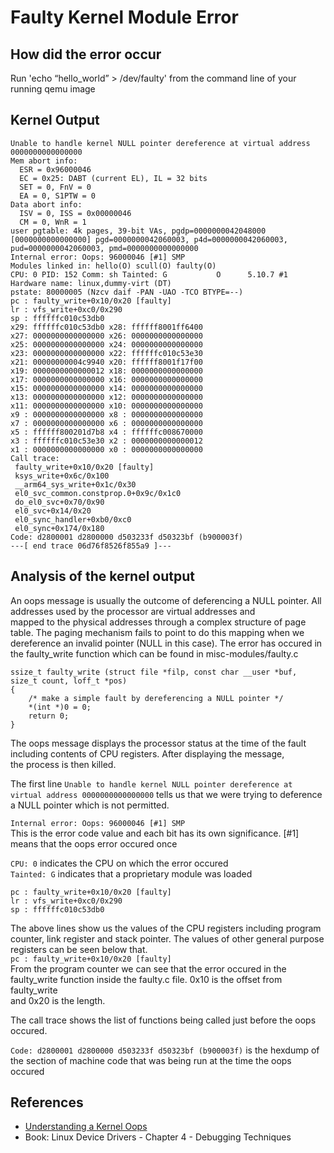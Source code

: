 # Faulty Kernel Module Error  

## How did the error occur  

Run 'echo “hello_world” > /dev/faulty' from the command line of your running qemu image  

## Kernel Output  

``` 
Unable to handle kernel NULL pointer dereference at virtual address 0000000000000000  
Mem abort info:  
  ESR = 0x96000046  
  EC = 0x25: DABT (current EL), IL = 32 bits  
  SET = 0, FnV = 0  
  EA = 0, S1PTW = 0  
Data abort info:  
  ISV = 0, ISS = 0x00000046  
  CM = 0, WnR = 1  
user pgtable: 4k pages, 39-bit VAs, pgdp=0000000042048000  
[0000000000000000] pgd=0000000042060003, p4d=0000000042060003, pud=0000000042060003, pmd=0000000000000000  
Internal error: Oops: 96000046 [#1] SMP  
Modules linked in: hello(O) scull(O) faulty(O)  
CPU: 0 PID: 152 Comm: sh Tainted: G           O      5.10.7 #1  
Hardware name: linux,dummy-virt (DT)  
pstate: 80000005 (Nzcv daif -PAN -UAO -TCO BTYPE=--)  
pc : faulty_write+0x10/0x20 [faulty]  
lr : vfs_write+0xc0/0x290  
sp : ffffffc010c53db0  
x29: ffffffc010c53db0 x28: ffffff8001ff6400  
x27: 0000000000000000 x26: 0000000000000000  
x25: 0000000000000000 x24: 0000000000000000  
x23: 0000000000000000 x22: ffffffc010c53e30  
x21: 00000000004c9940 x20: ffffff8001f17f00  
x19: 0000000000000012 x18: 0000000000000000  
x17: 0000000000000000 x16: 0000000000000000  
x15: 0000000000000000 x14: 0000000000000000  
x13: 0000000000000000 x12: 0000000000000000  
x11: 0000000000000000 x10: 0000000000000000  
x9 : 0000000000000000 x8 : 0000000000000000  
x7 : 0000000000000000 x6 : 0000000000000000  
x5 : ffffff800201d7b8 x4 : ffffffc008670000  
x3 : ffffffc010c53e30 x2 : 0000000000000012  
x1 : 0000000000000000 x0 : 0000000000000000  
Call trace:  
 faulty_write+0x10/0x20 [faulty]  
 ksys_write+0x6c/0x100  
 __arm64_sys_write+0x1c/0x30  
 el0_svc_common.constprop.0+0x9c/0x1c0  
 do_el0_svc+0x70/0x90  
 el0_svc+0x14/0x20  
 el0_sync_handler+0xb0/0xc0  
 el0_sync+0x174/0x180  
Code: d2800001 d2800000 d503233f d50323bf (b900003f)   
---[ end trace 06d76f8526f855a9 ]---  
```

## Analysis of the kernel output  

An oops message is usually the outcome of deferencing a NULL pointer. All addresses used by the processor are virtual addresses and  
mapped to the physical addresses through a complex structure of page table. The paging mechanism fails to point to do this mapping when we  
dereference an invalid pointer (NULL in this case). The error has occured in the faulty_write function which can be found in misc-modules/faulty.c  

``` 
ssize_t faulty_write (struct file *filp, const char __user *buf, size_t count, loff_t *pos)  
{  
	/* make a simple fault by dereferencing a NULL pointer */  
	*(int *)0 = 0;  
	return 0;  
}  
```
The oops message displays the processor status at the time of the fault including contents of CPU registers. After displaying the message,  
the process is then killed.  

The first line `Unable to handle kernel NULL pointer dereference at virtual address 0000000000000000` tells us that we were trying to deference  
a NULL pointer which is not permitted.  

`Internal error: Oops: 96000046 [#1] SMP`  
This is the error code value and each bit has its own significance. [#1] means that the oops error occured once  

`CPU: 0` indicates the CPU on which the error occured  
`Tainted: G` indicates that a proprietary module was loaded  

```
pc : faulty_write+0x10/0x20 [faulty]  
lr : vfs_write+0xc0/0x290  
sp : ffffffc010c53db0  
```
The above lines show us the values of the CPU registers including program counter, link register and stack pointer. The values of other general purpose  
registers can be seen below that.  
`pc : faulty_write+0x10/0x20 [faulty]`  
From the program counter we can see that the error occured in the faulty_write function inside the faulty.c file. 0x10 is the offset from faulty_write  
and 0x20 is the length.  

The call trace shows the list of functions being called just before the oops occured.  

`Code: d2800001 d2800000 d503233f d50323bf (b900003f)` is the hexdump of the section of machine code that was being run at the time the oops occured  

## References

- [Understanding a Kernel Oops](https://www.opensourceforu.com/2011/01/understanding-a-kernel-oops/#:~:text=An%20%E2%80%9COops%E2%80%9D%20is%20what%20the,of%20when%20the%20fault%20occurred.)  
- Book: Linux Device Drivers - Chapter 4 - Debugging Techniques  


